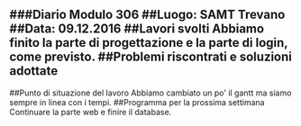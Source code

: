 ###Diario Modulo 306
##Luogo: SAMT Trevano
##Data: 09.12.2016
##Lavori svolti
Abbiamo finito la parte di progettazione e la parte di login, come previsto.
##Problemi riscontrati e soluzioni adottate
-
##Punto di situazione del lavoro
Abbiamo cambiato un po' il gantt ma siamo sempre in linea con i tempi.
##Programma per la prossima settimana
Continuare la parte web e finire il database.